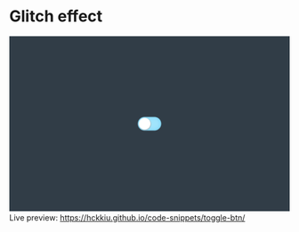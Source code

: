 # Glitch effect
![image](toggle-btn.png)
Live preview: https://hckkiu.github.io/code-snippets/toggle-btn/
